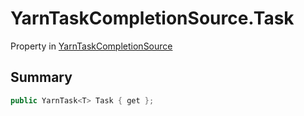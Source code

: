 # YarnTaskCompletionSource.Task

Property in [YarnTaskCompletionSource](/docs/api/csharp/yarn.unity.yarntaskcompletionsource-2.md)

## Summary



```csharp
public YarnTask<T> Task { get };
```

